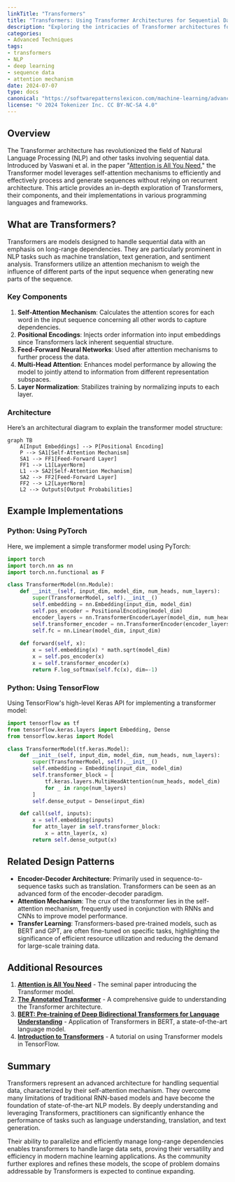 ```yaml
---
linkTitle: "Transformers"
title: "Transformers: Using Transformer Architectures for Sequential Data and NLP Tasks"
description: "Exploring the intricacies of Transformer architectures for handling sequential data, particularly in Natural Language Processing (NLP)."
categories:
- Advanced Techniques
tags:
- transformers
- NLP
- deep learning
- sequence data
- attention mechanism
date: 2024-07-07
type: docs
canonical: "https://softwarepatternslexicon.com/machine-learning/advanced-techniques/deep-learning-enhancements/transformers"
license: "© 2024 Tokenizer Inc. CC BY-NC-SA 4.0"
---
```


## Overview

The Transformer architecture has revolutionized the field of Natural Language Processing (NLP) and other tasks involving sequential data. Introduced by Vaswani et al. in the paper "[Attention is All You Need](https://arxiv.org/abs/1706.03762)," the Transformer model leverages self-attention mechanisms to efficiently and effectively process and generate sequences without relying on recurrent architecture. This article provides an in-depth exploration of Transformers, their components, and their implementations in various programming languages and frameworks. 

## What are Transformers?

Transformers are models designed to handle sequential data with an emphasis on long-range dependencies. They are particularly prominent in NLP tasks such as machine translation, text generation, and sentiment analysis. Transformers utilize an attention mechanism to weigh the influence of different parts of the input sequence when generating new parts of the sequence.

### Key Components

1. **Self-Attention Mechanism**: Calculates the attention scores for each word in the input sequence concerning all other words to capture dependencies.
2. **Positional Encodings**: Injects order information into input embeddings since Transformers lack inherent sequential structure.
3. **Feed-Forward Neural Networks**: Used after attention mechanisms to further process the data.
4. **Multi-Head Attention**: Enhances model performance by allowing the model to jointly attend to information from different representation subspaces.
5. **Layer Normalization**: Stabilizes training by normalizing inputs to each layer.

### Architecture

Here’s an architectural diagram to explain the transformer model structure:

```mermaid
graph TB
    A[Input Embeddings] --> P[Positional Encoding]
    P --> SA1[Self-Attention Mechanism]
    SA1 --> FF1[Feed-Forward Layer]
    FF1 --> L1[LayerNorm]
    L1 --> SA2[Self-Attention Mechanism]
    SA2 --> FF2[Feed-Forward Layer]
    FF2 --> L2[LayerNorm]
    L2 --> Outputs[Output Probabilities]
```

## Example Implementations

### Python: Using PyTorch

Here, we implement a simple transformer model using PyTorch:

```python
import torch
import torch.nn as nn
import torch.nn.functional as F

class TransformerModel(nn.Module):
    def __init__(self, input_dim, model_dim, num_heads, num_layers):
        super(TransformerModel, self).__init__()
        self.embedding = nn.Embedding(input_dim, model_dim)
        self.pos_encoder = PositionalEncoding(model_dim)
        encoder_layers = nn.TransformerEncoderLayer(model_dim, num_heads)
        self.transformer_encoder = nn.TransformerEncoder(encoder_layers, num_layers)
        self.fc = nn.Linear(model_dim, input_dim)
        
    def forward(self, x):
        x = self.embedding(x) * math.sqrt(model_dim)
        x = self.pos_encoder(x)
        x = self.transformer_encoder(x)
        return F.log_softmax(self.fc(x), dim=-1)
```

### Python: Using TensorFlow

Using TensorFlow's high-level Keras API for implementing a transformer model:

```python
import tensorflow as tf
from tensorflow.keras.layers import Embedding, Dense
from tensorflow.keras import Model

class TransformerModel(tf.keras.Model):
    def __init__(self, input_dim, model_dim, num_heads, num_layers):
        super(TransformerModel, self).__init__()
        self.embedding = Embedding(input_dim, model_dim)
        self.transformer_block = [
            tf.keras.layers.MultiHeadAttention(num_heads, model_dim)
            for _ in range(num_layers)
        ]
        self.dense_output = Dense(input_dim)

    def call(self, inputs):
        x = self.embedding(inputs)
        for attn_layer in self.transformer_block:
            x = attn_layer(x, x)
        return self.dense_output(x)
```

## Related Design Patterns

- **Encoder-Decoder Architecture**: Primarily used in sequence-to-sequence tasks such as translation. Transformers can be seen as an advanced form of the encoder-decoder paradigm.
- **Attention Mechanism**: The crux of the transformer lies in the self-attention mechanism, frequently used in conjunction with RNNs and CNNs to improve model performance.
- **Transfer Learning**: Transformers-based pre-trained models, such as BERT and GPT, are often fine-tuned on specific tasks, highlighting the significance of efficient resource utilization and reducing the demand for large-scale training data.

## Additional Resources

1. **[Attention is All You Need](https://arxiv.org/abs/1706.03762)** - The seminal paper introducing the Transformer model.
2. **[The Annotated Transformer](http://nlp.seas.harvard.edu/2018/04/03/attention.html)** - A comprehensive guide to understanding the Transformer architecture.
3. **[BERT: Pre-training of Deep Bidirectional Transformers for Language Understanding](https://arxiv.org/abs/1810.04805)** - Application of Transformers in BERT, a state-of-the-art language model.
4. **[Introduction to Transformers](https://www.tensorflow.org/text/tutorials/transformer)** - A tutorial on using Transformer models in TensorFlow.

## Summary

Transformers represent an advanced architecture for handling sequential data, characterized by their self-attention mechanism. They overcome many limitations of traditional RNN-based models and have become the foundation of state-of-the-art NLP models. By deeply understanding and leveraging Transformers, practitioners can significantly enhance the performance of tasks such as language understanding, translation, and text generation.

Their ability to parallelize and efficiently manage long-range dependencies enables transformers to handle large data sets, proving their versatility and efficiency in modern machine learning applications. As the community further explores and refines these models, the scope of problem domains addressable by Transformers is expected to continue expanding.
